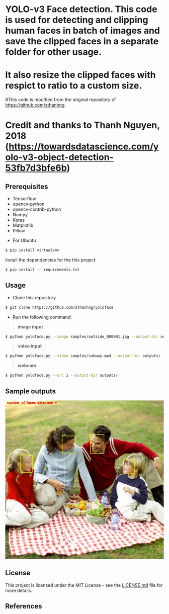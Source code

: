 # YOLO-v3 Face detection. This code is used for detecting and clipping human faces in batch of images and save the clipped faces in a separate folder for other usage.
# It also resize the clipped faces with respict to ratio to a custom size.


#This code is modified from the original repository of  https://github.com/sthanhng. 
# Credit and thanks to Thanh Nguyen, 2018 (https://towardsdatascience.com/yolo-v3-object-detection-53fb7d3bfe6b)

## Prerequisites

* Tensorflow
* opencv-python
* opencv-contrib-python
* Numpy
* Keras
* Matplotlib
* Pillow

- For Ubuntu
```bash
$ pip install virtualenv
```


Install the dependencies for the this project:
```bash
$ pip install -r requirements.txt
```

## Usage

* Clone this repository
```bash
$ git clone https://github.com/sthanhng/yoloface
```

* Run the following command:

>**image input**
```bash
$ python yoloface.py --image samples/outside_000001.jpg --output-dir outputs/
```

>**video input**
```bash
$ python yoloface.py --video samples/subway.mp4 --output-dir outputs/
```

>**webcam**
```bash
$ python yoloface.py --src 1 --output-dir outputs/
```

## Sample outputs

![Imgur](assets/outside_000001_yoloface.jpg)

## License

This project is licensed under the MIT License - see the [LICENSE.md](LICENSE.md) file for more details.

## References

